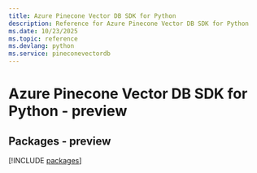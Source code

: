 ```yaml
---
title: Azure Pinecone Vector DB SDK for Python
description: Reference for Azure Pinecone Vector DB SDK for Python
ms.date: 10/23/2025
ms.topic: reference
ms.devlang: python
ms.service: pineconevectordb
---
```

# Azure Pinecone Vector DB SDK for Python - preview
## Packages - preview
[!INCLUDE [packages](pinecone-vector-db-index.md)]